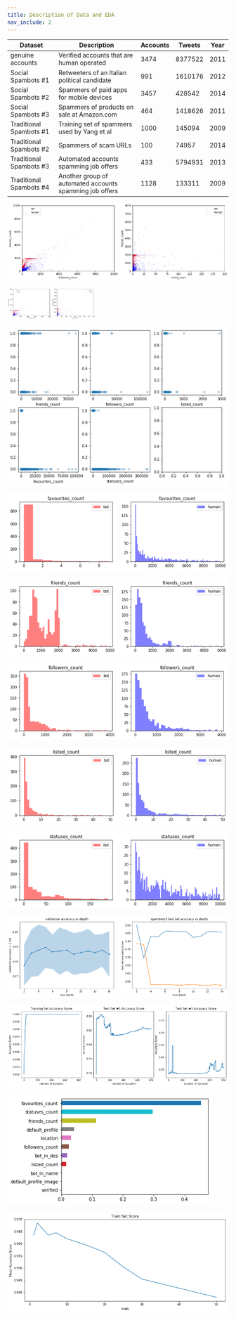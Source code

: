 ```yaml
---
title: Description of Data and EDA
nav_include: 2
---
```


| Dataset                 | Description                                             | Accounts | Tweets  | Year |
|-------------------------|---------------------------------------------------------|----------|---------|------|
| genuine accounts        |  Verified accounts that are human operated              | 3474     | 8377522 | 2011 |
| Social Spambots #1      | Retweeters of an Italian political candidate            | 991      | 1610176 | 2012 |
| Social Spambots #2      | Spammers of paid apps for mobile devices                | 3457     | 428542  | 2014 |
| Social Spambots #3      | Spammers of products on sale at Amazon.com              | 464      | 1418626 | 2011 |
| Traditional Spambots #1 | Training set of spammers used by Yang et al             | 1000     | 145094  | 2009 |
| Traditional Spambots #2 | Spammers of scam URLs                                   | 100      | 74957   | 2014 |
| Traditional Spambots #3 | Automated accounts spamming job offers                  | 433      | 5794931 | 2013 |
| Traditional Spambots #4 | Another group of automated accounts spamming job offers | 1128     | 133311  | 2009 |








![png](EDA_Dec_2_files/EDA_Dec_2_10_1.png)

<img src="EDA_Dec_2_files/EDA_Dec_2_10_1.png" alt="drawing" width="200"/>






![png](EDA_Dec_2_files/EDA_Dec_2_11_1.png)









![png](EDA_Dec_2_files/EDA_Dec_2_12_1.png)









![png](EDA_Dec_2_files/EDA_Dec_2_13_1.png)








![png](EDA_Dec_2_files/EDA_Dec_2_14_1.png)









![png](EDA_Dec_2_files/EDA_Dec_2_15_1.png)








![png](EDA_Dec_2_files/EDA_Dec_2_16_1.png)










![png](EDA_Dec_2_files/EDA_Dec_2_20_1.png)






    






![png](EDA_Dec_2_files/EDA_Dec_2_22_2.png)






![png](EDA_Dec_2_files/EDA_Dec_2_25_1.png)











![png](EDA_Dec_2_files/EDA_Dec_2_28_1.png)





    
